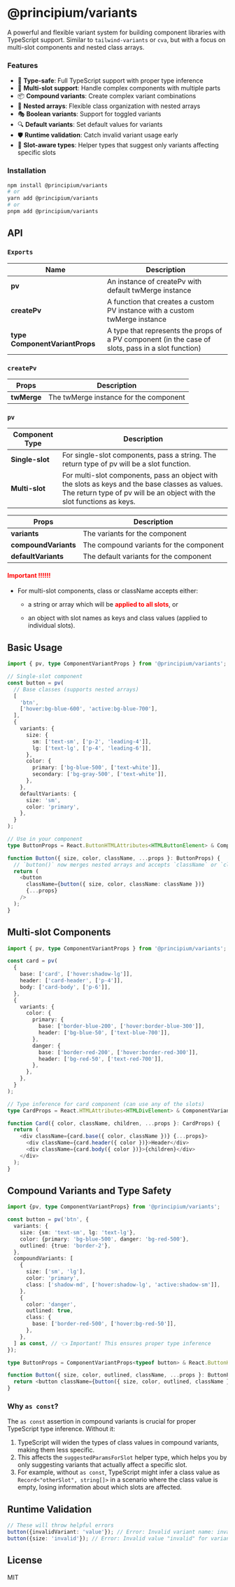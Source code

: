 # @principium/variants

A powerful and flexible variant system for building component libraries with TypeScript support. Similar to `tailwind-variants` or `cva`, but with a focus on multi-slot components and nested class arrays.

### Features

- 🎯 **Type-safe**: Full TypeScript support with proper type inference
- 🔄 **Multi-slot support**: Handle complex components with multiple parts
- 📦 **Compound variants**: Create complex variant combinations
- 🎨 **Nested arrays**: Flexible class organization with nested arrays
- 🎭 **Boolean variants**: Support for toggled variants
- 🔍 **Default variants**: Set default values for variants
- 🛡️ **Runtime validation**: Catch invalid variant usage early
- 🎪 **Slot-aware types**: Helper types that suggest only variants affecting specific slots

### Installation

```bash
npm install @principium/variants
# or
yarn add @principium/variants
# or
pnpm add @principium/variants
```

## API

### `Exports`

| Name                           | Description                                                                                        |
| ------------------------------ | -------------------------------------------------------------------------------------------------- |
| **pv**                         | An instance of createPv with default twMerge instance                                              |
| **createPv**                   | A function that creates a custom PV instance with a custom twMerge instance                        |
| **type ComponentVariantProps** | A type that represents the props of a PV component (in the case of slots, pass in a slot function) |

### `createPv`

| Props       | Description                            |
| ----------- | -------------------------------------- |
| **twMerge** | The twMerge instance for the component |

### `pv`

| Component Type  | Description                                                                                                                                                               |
| --------------- | ------------------------------------------------------------------------------------------------------------------------------------------------------------------------- |
| **Single-slot** | For single-slot components, pass a string. The return type of pv will be a slot function.                                                                                 |
| **Multi-slot**  | For multi-slot components, pass an object with the slots as keys and the base classes as values. The return type of pv will be an object with the slot functions as keys. |

| Props                | Description                             |
| -------------------- | --------------------------------------- |
| **variants**         | The variants for the component          |
| **compoundVariants** | The compound variants for the component |
| **defaultVariants**  | The default variants for the component  |

#### <p style="color: red;">Important ‼️‼️‼️</p>

- For multi-slot components, class or className accepts either:
  - a string or array which will be <p style="color: red; display: inline-block;">**applied to all slots**</p>, or
  - an object with slot names as keys and class values (applied to individual slots).

## Basic Usage

```typescript
import { pv, type ComponentVariantProps } from '@principium/variants';

// Single-slot component
const button = pv(
  // Base classes (supports nested arrays)
  [
    'btn',
    ['hover:bg-blue-600', 'active:bg-blue-700'],
  ],
  {
    variants: {
      size: {
        sm: ['text-sm', ['p-2', 'leading-4']],
        lg: ['text-lg', ['p-4', 'leading-6']],
      },
      color: {
        primary: ['bg-blue-500', ['text-white']],
        secondary: ['bg-gray-500', ['text-white']],
      },
    },
    defaultVariants: {
      size: 'sm',
      color: 'primary',
    },
  }
);

// Use in your component
type ButtonProps = React.ButtonHTMLAttributes<HTMLButtonElement> & ComponentVariantProps<typeof button>;

function Button({ size, color, className, ...props }: ButtonProps) {
  // `button()` now merges nested arrays and accepts `className` or `class`
  return (
    <button
      className={button({ size, color, className: className })}
      {...props}
    />
  );
}
```

## Multi-slot Components

```typescript
import { pv, type ComponentVariantProps } from '@principium/variants';

const card = pv(
  {
    base: ['card', ['hover:shadow-lg']],
    header: ['card-header', ['p-4']],
    body: ['card-body', ['p-6']],
  },
  {
    variants: {
      color: {
        primary: {
          base: ['border-blue-200', ['hover:border-blue-300']],
          header: ['bg-blue-50', ['text-blue-700']],
        },
        danger: {
          base: ['border-red-200', ['hover:border-red-300']],
          header: ['bg-red-50', ['text-red-700']],
        },
      },
    },
  }
);

// Type inference for card component (can use any of the slots)
type CardProps = React.HTMLAttributes<HTMLDivElement> & ComponentVariantProps<typeof card.base>;

function Card({ color, className, children, ...props }: CardProps) {
  return (
    <div className={card.base({ color, className })} {...props}>
      <div className={card.header({ color })}>Header</div>
      <div className={card.body({ color })}>{children}</div>
    </div>
  );
}
```

## Compound Variants and Type Safety

```typescript
import {pv, type ComponentVariantProps} from '@principium/variants';

const button = pv('btn', {
  variants: {
    size: {sm: 'text-sm', lg: 'text-lg'},
    color: {primary: 'bg-blue-500', danger: 'bg-red-500'},
    outlined: {true: 'border-2'},
  },
  compoundVariants: [
    {
      size: ['sm', 'lg'],
      color: 'primary',
      class: ['shadow-md', ['hover:shadow-lg', 'active:shadow-sm']],
    },
    {
      color: 'danger',
      outlined: true,
      class: {
        base: ['border-red-500', ['hover:bg-red-50']],
      },
    },
  ] as const, // 👈 Important! This ensures proper type inference
});

type ButtonProps = ComponentVariantProps<typeof button> & React.ButtonHTMLAttributes<HTMLButtonElement>;

function Button({ size, color, outlined, className, ...props }: ButtonProps) {
  return <button className={button({ size, color, outlined, className })} {...props} />;
}
```

### Why `as const`?

The `as const` assertion in compound variants is crucial for proper TypeScript type inference. Without it:

1. TypeScript will widen the types of class values in compound variants, making them less specific.
2. This affects the `suggestedParamsForSlot` helper type, which helps you by only suggesting variants that actually affect a specific slot.
3. For example, without `as const`, TypeScript might infer a class value as `Record<"otherSlot", string[]>` in a scenario where the class value is empty, losing information about which slots are affected.

## Runtime Validation

```typescript
// These will throw helpful errors
button({invalidVariant: 'value'}); // Error: Invalid variant name: invalidVariant
button({size: 'invalid'}); // Error: Invalid value "invalid" for variant "size"
```

## License

MIT
